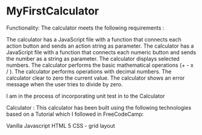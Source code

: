 # MyFirstCalculator

Functionality:
The calculator meets the following requirements :

The calculator has a JavaScript file with a function that connects each action button and sends an action string as parameter.
The calculator has a JavaScript file with a function that connects each numeric button and sends the number as a string as parameter.
The calculator displays selected numbers.
The calculator performs the basic mathematical operations (+ - x / ).
The calculator performs operations with decimal numbers.
The calculator clear to zero the current value.
The calculator shows an error message when the user tries to divide by zero.

I am in the process of incorporating unit test in to the Calculator

Calculator :
This calculator has been built using the following technologies based on a Tutorial which I followed in FreeCodeCamp:

Vanilla Javascript
HTML 5
CSS - grid layout
